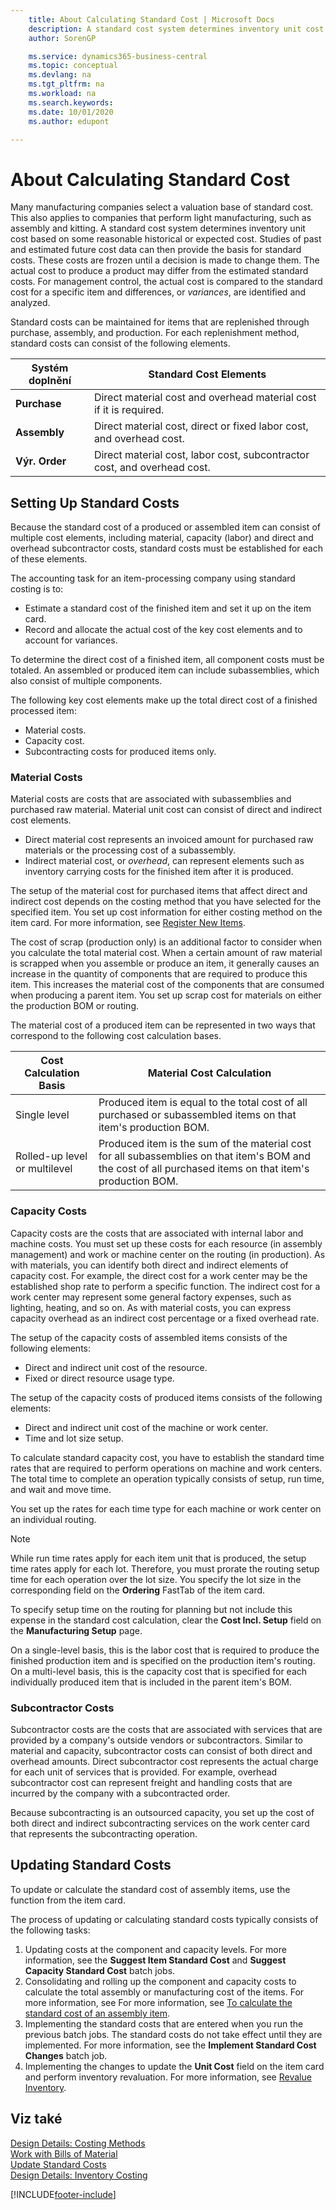 ```yaml
---
    title: About Calculating Standard Cost | Microsoft Docs
    description: A standard cost system determines inventory unit cost based on some reasonable historical or expected cost. Studies of past and estimated future cost data can then provide the basis for standard costs.
    author: SorenGP

    ms.service: dynamics365-business-central
    ms.topic: conceptual
    ms.devlang: na
    ms.tgt_pltfrm: na
    ms.workload: na
    ms.search.keywords:
    ms.date: 10/01/2020
    ms.author: edupont

---
```

# About Calculating Standard Cost
Many manufacturing companies select a valuation base of standard cost. This also applies to companies that perform light manufacturing, such as assembly and kitting. A standard cost system determines inventory unit cost based on some reasonable historical or expected cost. Studies of past and estimated future cost data can then provide the basis for standard costs. These costs are frozen until a decision is made to change them. The actual cost to produce a product may differ from the estimated standard costs. For management control, the actual cost is compared to the standard cost for a specific item and differences, or *variances*, are identified and analyzed.

Standard costs can be maintained for items that are replenished through purchase, assembly, and production. For each replenishment method, standard costs can consist of the following elements.

| Systém doplnění | Standard Cost Elements |
|--------------------------|----------------------------|  
| **Purchase** | Direct material cost and overhead material cost if it is required. |
| **Assembly** | Direct material cost, direct or fixed labor cost, and overhead cost. |
| **Výr. Order** | Direct material cost, labor cost, subcontractor cost, and overhead cost. |

## Setting Up Standard Costs
Because the standard cost of a produced or assembled item can consist of multiple cost elements, including material, capacity (labor) and direct and overhead subcontractor costs, standard costs must be established for each of these elements.

The accounting task for an item-processing company using standard costing is to:

- Estimate a standard cost of the finished item and set it up on the item card.
- Record and allocate the actual cost of the key cost elements and to account for variances.

To determine the direct cost of a finished item, all component costs must be totaled. An assembled or produced item can include subassemblies, which also consist of multiple components.

The following key cost elements make up the total direct cost of a finished processed item:

- Material costs.
- Capacity cost.
- Subcontracting costs for produced items only.

### Material Costs
Material costs are costs that are associated with subassemblies and purchased raw material. Material unit cost can consist of direct and indirect cost elements.

- Direct material cost represents an invoiced amount for purchased raw materials or the processing cost of a subassembly.
- Indirect material cost, or *overhead*, can represent elements such as inventory carrying costs for the finished item after it is produced.

The setup of the material cost for purchased items that affect direct and indirect cost depends on the costing method that you have selected for the specified item. You set up cost information for either costing method on the item card. For more information, see [Register New Items](inventory-how-register-new-items.md).

The cost of scrap (production only) is an additional factor to consider when you calculate the total material cost. When a certain amount of raw material is scrapped when you assemble or produce an item, it generally causes an increase in the quantity of components that are required to produce this item. This increases the material cost of the components that are consumed when producing a parent item. You set up scrap cost for materials on either the production BOM or routing.

The material cost of a produced item can be represented in two ways that correspond to the following cost calculation bases.

| Cost Calculation Basis | Material Cost Calculation |
|----------------------------|-------------------------------|  
| Single level | Produced item is equal to the total cost of all purchased or subassembled items on that item's production BOM. |
| Rolled-up level or multilevel | Produced item is the sum of the material cost for all subassemblies on that item's BOM and the cost of all purchased items on that item's production BOM. |

### Capacity Costs
Capacity costs are the costs that are associated with internal labor and machine costs. You must set up these costs for each resource (in assembly management) and work or machine center on the routing (in production). As with materials, you can identify both direct and indirect elements of capacity cost. For example, the direct cost for a work center may be the established shop rate to perform a specific function. The indirect cost for a work center may represent some general factory expenses, such as lighting, heating, and so on. As with material costs, you can express capacity overhead as an indirect cost percentage or a fixed overhead rate.

The setup of the capacity costs of assembled items consists of the following elements:

- Direct and indirect unit cost of the resource.
- Fixed or direct resource usage type.

The setup of the capacity costs of produced items consists of the following elements:

- Direct and indirect unit cost of the machine or work center.
- Time and lot size setup.

To calculate standard capacity cost, you have to establish the standard time rates that are required to perform operations on machine and work centers. The total time to complete an operation typically consists of setup, run time, and wait and move time.

You set up the rates for each time type for each machine or work center on an individual routing.

> [!NOTE]  
> While run time rates apply for each item unit that is produced, the setup time rates apply for each lot. Therefore, you must prorate the routing setup time for each operation over the lot size. You specify the lot size in the corresponding field on the **Ordering** FastTab of the item card.

To specify setup time on the routing for planning but not include this expense in the standard cost calculation, clear the **Cost Incl. Setup** field on the **Manufacturing Setup** page.

On a single-level basis, this is the labor cost that is required to produce the finished production item and is specified on the production item's routing. On a multi-level basis, this is the capacity cost that is specified for each individually produced item that is included in the parent item's BOM.

### Subcontractor Costs
Subcontractor costs are the costs that are associated with services that are provided by a company's outside vendors or subcontractors. Similar to material and capacity, subcontractor costs can consist of both direct and overhead amounts. Direct subcontractor cost represents the actual charge for each unit of services that is provided. For example, overhead subcontractor cost can represent freight and handling costs that are incurred by the company with a subcontracted order.

Because subcontracting is an outsourced capacity, you set up the cost of both direct and indirect subcontracting services on the work center card that represents the subcontracting operation.

## Updating Standard Costs
To update or calculate the standard cost of assembly items, use the function from the item card.

The process of updating or calculating standard costs typically consists of the following tasks:

1. Updating costs at the component and capacity levels. For more information, see the **Suggest Item Standard Cost** and **Suggest Capacity Standard Cost** batch jobs.
2. Consolidating and rolling up the component and capacity costs to calculate the total assembly or manufacturing cost of the items. For more information, see For more information, see [To calculate the standard cost of an assembly item](inventory-how-work-boms.md#to-calculate-the-standard-cost-of-an-assembly-item).
3. Implementing the standard costs that are entered when you run the previous batch jobs. The standard costs do not take effect until they are implemented. For more information, see the **Implement Standard Cost Changes** batch job.
4. Implementing the changes to update the **Unit Cost** field on the item card and perform inventory revaluation. For more information, see [Revalue Inventory](inventory-how-revalue-inventory.md).

## Viz také
[Design Details: Costing Methods](design-details-costing-methods.md)   
[Work with Bills of Material](inventory-how-work-BOMs.md)   
[Update Standard Costs](finance-how-to-update-standard-costs.md)   
[Design Details: Inventory Costing](design-details-inventory-costing.md)


[!INCLUDE[footer-include](includes/footer-banner.md)]